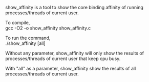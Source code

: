 show_affinity is a tool to show the core binding affinity of running processes/threads of current user. 

To compile,<br> 
	gcc -O2 -o show_affinity show_affinity.c 

To run the command, <br>
	./show_affinity [all]

Without any parameter, show_affinity will only show the results of processes/threads of current user that keep cpu busy.

With "all" as a parameter, show_affinity show the results of all processes/threads of current user. 

